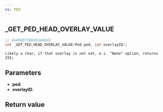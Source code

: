 ```yaml
---
ns: PED
---
```

## _GET_PED_HEAD_OVERLAY_VALUE

```c
// 0xA60EF3B6461A4D43
int _GET_PED_HEAD_OVERLAY_VALUE(Ped ped, int overlayID);
```

```
Likely a char, if that overlay is not set, e.i. "None" option, returns 255;  
```

## Parameters
* **ped**: 
* **overlayID**: 

## Return value
